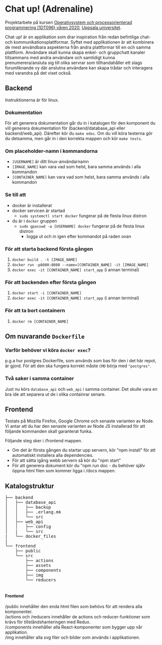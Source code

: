 # Chat up! (Adrenaline)

Projektarbete på kursen [Operativsystem och processorienterad programmering
(1DT096) våren 2020][homepage], [Uppsala universitet][uu].

[homepage]: https://www.it.uu.se/education/course/homepage/os/vt19/project/

[uu]: https://www.uu.se/

Chat up! är en applikation som drar inspiration från redan befintliga chat- och kommunikationsplattformar. Syftet med applikationen är att kombinera de mest användbara aspekterna från andra plattformar till en och samma plattform. Användare skall kunna skapa enkel- och gruppchatt kanaler tillsammans med andra användare och samtidigt kunna prenumerera/ansluta sig till olika servrar som tillhandahåller ett slags forumliknande vy där anslutna användare kan skapa trådar och interagera med varandra på det viset också.


## Backend
Instruktionerna är för linux.
### Dokumentation
För att generera dokumentation går du in i katalogen för den komponent du vill generera dokumentation för (backend/database_api eller backend/web_api). Därefter kör du `make edoc`. Om du vill köra testerna gör du detsamma, men går in i den korrekta mappen och kör `make tests`.

### Om placeholder-namn i kommandorna
- `[USERNAME]` är ditt linux-användarnamn
- `[IMAGE_NAME]` kan vara vad som helst, bara samma används i alla kommandon
- `[CONTAINER_NAME]` kan vara vad som helst, bara samma används i alla kommandon

### Se till att
- docker är installerat
- docker servicen är startad
    - `sudo systemctl start docker` fungerar på de flesta linux distron
- du är i `docker` gruppen
    - `sudo gpasswd -a [USERNAME] docker` fungerar på de flesta linux distron
        - logga ut och in igen efter kommandot på raden ovan

### För att starta backend första gången
1. `docker build . -t [IMAGE_NAME]`
2. `docker run -p8080:8080 --name=[CONTAINER_NAME] -it [IMAGE_NAME]`
3. `docker exec -it [CONTAINER_NAME] start_app` (i annan terminal)

### För att backenden efter första gången
1. `docker start -i [CONTAINER_NAME]`
2. `docker exec -it [CONTAINER_NAME] start_app` (i annan terminal)

### För att ta bort containern
1. `docker rm [CONTAINER_NAME]`

## Om nuvarande `Dockerfile`
### Varför behöver vi köra `docker exec`?
p.g.a hur postgres Dockerfile, som används som bas för den i det här repot, är gjord.
För att den ska fungera korrekt måste `CMD` börja med `"postgres"`.

### Två saker i samma container
Just nu körs `database_api` och `web_api` i samma container.
Det skulle vara en bra ide att separera ut de i olika containrar senare.

## Frontend

Testats på Mozilla Firefox, Google Chrome och senaste varianten av Node. Vi antar att du har den senaste varianten av Node JS installerad för att följande kommanden skall garanterat funka.

Följande steg sker i /frontend mappen.
- Om det är första gången du startar upp servern, kör "npm install" för att automatiskt installera alla dependencies.
- För att sätta igång webb servern så kör du "npm start" 
- För att generera dokument kör du "npm run doc - du behöver själv öppna html filen som kommer ligga i /docs mappen.

## Katalogstruktur
<pre>
├── backend  
│   ├── database_api  
│   │   ├── backup   
│   │   ├── .erlang.mk  
│   │   └── src  
│   ├── web_api  
│   │   ├── config  
│   |   └── src  
|   └── docker_files
|
└── frontend    
    ├── public  
    └── src  
        ├── actions  
        ├── assets  
        ├── components  
        ├── img  
        └── reducers  

</pre>

#### Frontend
/public innehåller den enda html filen som behövs för att rendera alla komponenter.  
/actions och /reducers innehåller de actions och reducer-funktioner som krävs för tillståndshanteringen med Redux.   
/components innehåller alla React-komponenter som bygger upp vår applikation.   
/img innehåller alla svg filer och bilder som används i applikationen.

